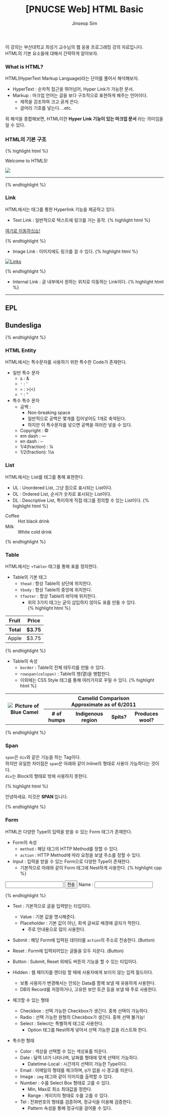﻿---
layout: post
title: "[PNUCSE Web] HTML Basic"
categories: HTML
tags: [frontend]
author:
  - Jinseop Sim
toc: true
---
이 강의는 부산대학교 최성기 교수님의 웹 응용 프로그래밍 강의 자료입니다.  
HTML의 기본 요소들에 대해서 간략하게 알아보자.  

### What is HTML?
HTML(HyperText Markup Language)라는 단어를 풀어서 해석해보자.
- HyperText : 순차적 접근을 뛰어넘어, Hyper Link가 가능한 문서.
- Markup : 마크업 언어는 글을 보다 구조적으로 표현하게 해주는 언어이다.
  - 제목을 강조하여 크고 굵게 쓴다.
  - 글머리 기호를 넣는다. ..etc.  

위 해석을 종합해보면, HTML이란 __Hyper Link 기능이 있는 마크업 문서__ 라는 의미임을 알 수 있다.

### HTML의 기본 구조
{% highlight html %}
<!DOCTYPE HTML>
<!-- 해당 문서가 HTML TYPE임을 지정한다 -->
<html>
	<head>
		<meta chraset = "UTF-8"> <!-- Meta 정보 및 부가정보-->
		<title> Welcome! </title>
	</head>
	<body>
		<p> Welcome to HTML5! </p> <!-- 문단 Paragraph -->
		<img src = "hello.png"> <!-- image 출력문! -->
		<hr> <!--Horizontal Rule -->
	</body>
</html>
{% endhighlight %}

### Link
HTML에서는 태그를 통한 Hyperlink 기능을 제공하고 있다.  
- Text Link : 일반적으로 텍스트에 링크를 거는 동작.
{% highlight html %}
<p>
	<a href = "links.html">여기로 이동하십쇼!</a>
</p>
{% endhighlight %}  

- Image Link : 이미지에도 링크를 걸 수 있다.
{% highlight html %}
<p>
	<a href = "links.html">
		<img src = "buttons/links.jpg" alt = "Links">
		<!-- ALT 속성은 해당 이미지 출력이 불가할 때의 대체 이미지이다.-->
	</a>
</p>
{% endhighlight %}  

- Internal Link : 글 내부에서 원하는 위치로 이동하는 Link이다.
{% highlight html %}
<p>
	<a href = "#EPL"></a> <!-- 클릭 시 EPL Header로 이동!-->
	<a href = "#Bundesliga"></a>
</p>
<hr/>
<h2 id = "EPL"> EPL </h2>
<h2 id = "Bundesliga"> Bundesliga </h2>
{% endhighlight %}  

### HTML Entity
HTML에서는 특수문자를 사용하기 위한 특수한 Code가 존재한다.  

- 일반 특수 문자
  - ```&``` : &amp;
  - ```'``` : &apos;
  - ```>``` : &gt;(&lt;)
  - ```"``` : &quot;
- 특수 특수 문자
  - 공백 : &nbsp;
	- Non-breaking space
	- 일반적으로 공백은 몇개를 집어넣어도 1개로 축약된다.
	- 하지만 이 특수문자를 넣으면 공백을 여러칸 넣을 수 있다.
  - Copyright : &copy;
  - em dash : &mdash;
  - en dash : &ndash;
  - 1/4(fraction) : &frac14;
  - 1/2(fraction): &frac12;s

### List
HTML에서는 List를 태그를 통해 표현한다.  
- UL : Unordered List, 그냥 점으로 표시되는 List이다.
- OL : Ordered List, 순서가 숫자로 표시되는 List이다.
- DL : Descriptive List, 특이하게 직접 태그를 정의할 수 있는 List이다.
{% highlight html %}
<dl>
	<dt>Coffee</dt><dd>Hot black drink</dd>
	<dt>Milk</dt><dd>White cold drink</dd>
</dl>
<!--
Coffee
	 Hot black drink
Milk
	 White cold drink
-->
{% endhighlight %}  

### Table
HTML에서는 ```<Table>``` 태그를 통해 표를 정의한다.  

- Table의 기본 태그
  - ```thead``` : 항상 Table의 상단에 위치한다.
  - ```tbody``` : 항상 Table의 중앙에 위치한다.
  - ```tfooter``` : 항상 Table의 바닥에 위치한다.
    - 위의 3가지 태그는 굳이 삽입하지 않아도 표를 만들 수 있다.  
{% highlight html %}
<table>
	<thead>
		<tr>
			<th>Fruit</th>
			<th>Price</th>
		</tr>
	</thead>
	<tfooter>
		<tr>
			<th>Total</th>
			<th>$3.75</th>
		</tr>
	</tfooter>
	<tbody>
		<tr>
			<td>Apple</td>
			<td>$3.75</td>
		</tr>
	</tbody>
</table>
{% endhighlight %}  

- Table의 속성
  - ```border``` : Table의 전체 테두리를 만들 수 있다.
  - ```rowspan(colspan)``` : Table의 행(열)을 병합한다.
  - 이외에는 CSS Style 태그를 통해 여러가지로 꾸밀 수 있다.
{% highlight html %}
<table>
	<tr>
		<th rowspan = "4">
			<img src = "camel.png" alt = "Picture of Blue Camel">
		</th> <!-- Merge 4 Row -->
		<th colspan = "4">
			<strong>Camelid Comparison</strong><br>
			Approximate as of 6/2011
		</th> <!-- Merge 4 Column -->
	</tr>
	<tr>
		<th># of humps</th>
		<th>Indigenous region</th>
		<th>Spits?</th>
		<th>Produces wool?</th>
	</tr>
</table>
{% endhighlight %}  

### Span
```span```은 ```div```와 같은 기능을 하는 Tag이다.  
하지만 유일한 차이점은 ```span```은 아래와 같이 Inline의 형태로 사용이 가능하다는 것이다.  
```div```는 Block의 형태로 밖에 사용하지 못한다.  

{% highlight html %}
<p> 안녕하세요. 이것은 <span style = "font-weight: bold;"> SPAN </span> 입니다. </p>
{% endhighlight %}

### Form
HTML은 다양한 Type의 입력을 받을 수 있는 Form 태그가 존재한다.  

- Form의 속성
  - ```method``` : 해당 태그의 HTTP Method를 정할 수 있다.
  - ```action``` : HTTP Method에 따라 요청을 보낼 주소를 정할 수 있다.
- Input : 입력을 받을 수 있는 Form으로 다양한 Type이 존재한다.
  - 기본적으로 아래와 같이 Form 태그에 Nest하게 사용한다.
{% highlight cpp %}
<form method = "post" action = "http://www.deitei.com">
	<input type = "text" name = "name" maxlength = "20">
	<input type = "submit" value = "전송"
	<p>
		<label>Name : <!-- 앞에 이름을 달 수 있다.-->
			<input name = "name" type = "text" mexlength = "20">
		</label>
	</p>
</form>
{% endhighlight %}

  - Text : 기본적으로 글을 입력받는 타입이다.
    - Value : 기본 값을 명시해준다.
	- Placeholder : 기본 값이 아닌, 회색 글씨로 배경에 글자가 적힌다.
	  - 주로 안내용으로 많이 사용한다.
  - Submit : 해당 Form에 입력된 데이터를 ```action```의 주소로 전송한다. (Button)
  - Reset : Form에 입력되어있는 글들을 모두 지운다. (Button)
  - Button : Submit, Reset 외에도 버튼의 기능을 할 수 있는 타입이다.
  - Hidden : 웹 페이지를 렌더링 할 때에 사용자에게 보이지 않는 입력 필드이다.
    - 보통 사용자가 변경해서는 안되는 Data를 함께 보낼 때 유용하게 사용한다.
	- DB의 Record를 저장하거나, 고유한 보안 토큰 등을 보낼 때 주로 사용한다.

  - 체크할 수 있는 형태
    - Checkbox : 선택 가능한 Checkbox가 생긴다. 중복 선택이 가능하다.
	- Radio : 선택 가능한 원형의 Checkbox가 생긴다. 중복 선택 불가능!
	- Select : Select는 특별하게 태그로 사용한다.
	  - Option 태그를 Nest하게 넣어서 선택 가능한 값을 리스트화 한다.  

  - 특수한 형태
    - Color : 색상을 선택할 수 있는 색상표를 띄운다.
    - Date : 달력 UI가 나타나며, 날짜를 형태에 맞게 선택이 가능하다.
	  - Datetime-Local : 시간까지 선택이 가능한 Type이다.
	- Email : 이메일의 형태를 체크하며, ```@```가 없을 시 경고를 띄운다.
	- Image : ```img``` 태그와 같이 이미지를 출력할 수 있다.
	- Number : 수를 Select Box 형태로 고를 수 있다.
	  - Min, Max로 최소 최대값을 정한다.
	  - Range : 게이지의 형태로 수를 고를 수 있다.
	- Tel : 전화번호의 형태를 검증하며, 정규식을 이용해 검증한다.
	  - Pattern 속성을 통해 정규식을 걸어줄 수 있다.
